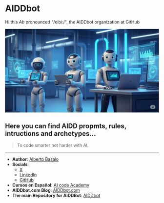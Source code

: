 # AIDDbot

Hi this _Ab_ pronounced "/eibi:/", the AIDDbot organization at GitHub

![AIDDbot](https://github.com/AIDDbot/.github/blob/main/AIDD-bot.jpg)

## Here you can find AIDD propmts, rules, intructions and archetypes... 
> To code smarter not harder with AI.

---

- **Author**: [Alberto Basalo](https://albertobasalo.dev)
- **Socials**:
  - [X](https://x.com/albertobasalo)
  - [LinkedIn](https://www.linkedin.com/in/albertobasalo/)
  - [GitHub](https://github.com/albertobasalo)
- **Cursos en Español**: [AI code Academy](https://aicode.academy)
- **AIDDbot.com Blog**: [AIDDbot.com](https://aiddbot.com)
- **The main Repository for AIDDBot**: [AIDDbot](https://github.com/AIDDbot/AIDDbot)
